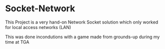 # Socket-Network

This Project is a very hand-on Network Socket solution which only worked for local access networks (LAN)

This was done incondutions with a game made from grounds-up during my time at TGA 